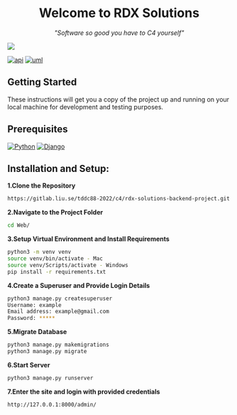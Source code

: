<div align='center'>
<h1>Welcome to RDX Solutions</h1>
<i>"Software so good you have to C4 yourself"</i>
</div>

![](rdx.gif)

[![api](https://img.shields.io/badge/API%20Version-2.3.0-green)](https://tddc88-2022.gitlab-pages.liu.se/api/api-v2/) [![uml](https://img.shields.io/badge/UML%20Diagram-blue)](https://app.diagrams.net/#G1wfihktfheNB74xuKVK3J80uDa2fYga5N)


## Getting Started

These instructions will get you a copy of the project up and running on your local machine for development and testing purposes.

<h2>Prerequisites</h2>

[![Python](https://img.shields.io/badge/Python-FFD43B?style=for-the-badge&logo=python&logoColor=blue)](https://www.python.org/downloads/)   [![Django](https://img.shields.io/badge/Django-092E20?style=for-the-badge&logo=django&logoColor=green)](https://www.djangoproject.com/download/) 


## Installation and Setup:
**1.Clone the Repository**
```sh
https://gitlab.liu.se/tddc88-2022/c4/rdx-solutions-backend-project.git
```
**2.Navigate to the Project Folder**
```sh
cd Web/

```
**3.Setup Virtual Environment and Install Requirements**
```sh
python3 -m venv venv
source venv/bin/activate - Mac 
source venv/Scripts/activate - Windows 
pip install -r requirements.txt

```
**4.Create a Superuser and Provide Login Details**
```sh
python3 manage.py createsuperuser
Username: example
Email address: example@gmail.com
Password: *****
```
**5.Migrate Database**
```sh
python3 manage.py makemigrations
python3 manage.py migrate
```
**6.Start Server**
```sh
python3 manage.py runserver
```
**7.Enter the site and login with provided credentials**
```sh
http://127.0.0.1:8000/admin/
```


